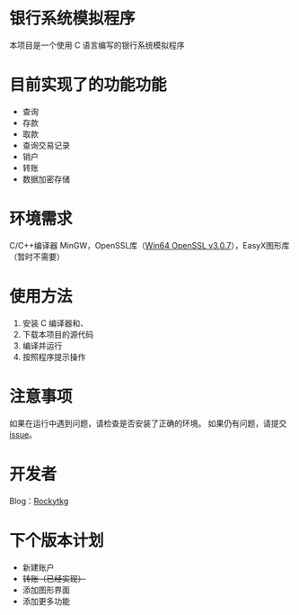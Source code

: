# 银行系统模拟程序

本项目是一个使用 C 语言编写的银行系统模拟程序

# 目前实现了的功能功能

* 查询
* 存款
* 取款
* 查询交易记录
* 销户
* 转账
* 数据加密存储

# 环境需求

C/C++编译器 MinGW，OpenSSL库（[Win64 OpenSSL v3.0.7](http://slproweb.com/download/Win64OpenSSL-3_0_7.exe)），EasyX图形库（暂时不需要）

# 使用方法

1. 安装 C 编译器和、
2. 下载本项目的源代码
3. 编译并运行
4. 按照程序提示操作

# 注意事项

如果在运行中遇到问题，请检查是否安装了正确的环境。
如果仍有问题，请提交 [issue](https://github.com/Rockytkg/bank_system/issues)。

# 开发者

Blog：[Rockytkg](https://letanml.xyz)

# 下个版本计划

* 新建账户
* ~~转账（已经实现）~~
* 添加图形界面
* 添加更多功能
